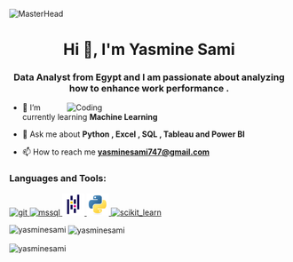 ![MasterHead](https://th.bing.com/th/id/R.60691dbc9e7de7390b93ea5284177459?rik=lHDNo7JagpFtFQ&pid=ImgRaw&r=0)
<h1 align="center">Hi 👋, I'm Yasmine Sami</h1>
<h3 align="center">Data Analyst from Egypt and I am passionate about analyzing how to enhance work performance .</h3>
<img align="right" alt="Coding" width="400" src="https://cdn-images-1.medium.com/v2/resize:fit:1600/1*A5mRQbs04WyJsnqGMJKhCg.gif">

- 🌱 I’m currently learning **Machine Learning**

- 💬 Ask me about **Python , Excel , SQL , Tableau and Power BI**

- 📫 How to reach me **yasminesami747@gmail.com**

<h3 align="left">Languages and Tools:</h3>
<p align="left"> <a href="https://git-scm.com/" target="_blank" rel="noreferrer"> <img src="https://www.vectorlogo.zone/logos/git-scm/git-scm-icon.svg" alt="git" width="40" height="40"/> </a> <a href="https://www.microsoft.com/en-us/sql-server" target="_blank" rel="noreferrer"> <img src="https://www.svgrepo.com/show/303229/microsoft-sql-server-logo.svg" alt="mssql" width="40" height="40"/> </a> <a href="https://pandas.pydata.org/" target="_blank" rel="noreferrer"> <img src="https://raw.githubusercontent.com/devicons/devicon/2ae2a900d2f041da66e950e4d48052658d850630/icons/pandas/pandas-original.svg" alt="pandas" width="40" height="40"/> </a> <a href="https://www.python.org" target="_blank" rel="noreferrer"> <img src="https://raw.githubusercontent.com/devicons/devicon/master/icons/python/python-original.svg" alt="python" width="40" height="40"/> </a> <a href="https://scikit-learn.org/" target="_blank" rel="noreferrer"> <img src="https://upload.wikimedia.org/wikipedia/commons/0/05/Scikit_learn_logo_small.svg" alt="scikit_learn" width="40" height="40"/> </a> </p>

<p><img align="left" src="https://github-readme-stats.vercel.app/api/top-langs?username=yasminesami&show_icons=true&locale=en&layout=compact" alt="yasminesami" /></p>

<p>&nbsp;<img align="center" src="https://github-readme-stats.vercel.app/api?username=yasminesami&show_icons=true&locale=en" alt="yasminesami" /></p>

<p><img align="center" src="https://github-readme-streak-stats.herokuapp.com/?user=yasminesami&" alt="yasminesami" /></p>

